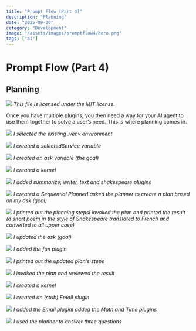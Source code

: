 ```yaml
---
title: "Prompt Flow (Part 4)"
description: "Planning"
date: "2025-09-20"
category: "Development"
image: "/assets/images/promptflow4/hero.png"
tags: ["ai"]
---
```


# Prompt Flow (Part 4)

## Planning

![](/assets/images/promptflow4/logo.svg)
*This file is licensed under the MIT license.*


Once you have multiple plugins, you then need a way for your AI agent to use them together to solve a user’s need. This is where planning comes in.

![](/assets/images/promptflow4/screenshot-2024-08-24-at-11.40.34am-1831x668.png)
*I selected the existing .venv environment*

![](/assets/images/promptflow4/screenshot-2024-08-24-at-11.42.05am-1831x727.png)
*I created a selectedService variable*

![](/assets/images/promptflow4/screenshot-2024-08-24-at-11.42.44am-1764x768.png)
*I created an ask variable (the goal)*

![](/assets/images/promptflow4/screenshot-2024-08-24-at-11.43.21am-1831x838.png)
*I created a kernel*

![](/assets/images/promptflow4/screenshot-2024-08-24-at-11.44.44am-1831x873.png)
*I added summarize, writer, text and shakespeare plugins*

![](/assets/images/promptflow4/screenshot-2024-08-24-at-11.47.21am-1831x672.png)
*I created a Sequential PlannerI asked the planner to create a plan based on my ask (goal)*

![](/assets/images/promptflow4/screenshot-2024-08-24-at-11.48.29am-1831x898.png)
*I printed out the planning stepsI invoked the plan and printed the result (a short poem in the style of Shakespeare translated to French and converted to all upper case)*

![](/assets/images/promptflow4/screenshot-2024-08-24-at-3.09.23pm-1831x324.png)
*I updated the ask (goal)*

![](/assets/images/promptflow4/screenshot-2024-08-24-at-3.09.58pm-1831x1051.png)
*I added the fun plugin*

![](/assets/images/promptflow4/screenshot-2024-08-24-at-3.10.32pm-1831x1119.png)
*I printed out the updated plan's steps*

![](/assets/images/promptflow4/screenshot-2024-08-24-at-3.11.06pm-1831x451.png)
*I invoked the plan and reviewed the result*

![](/assets/images/promptflow4/screenshot-2024-08-24-at-3.12.16pm-1831x1064.png)
*I created a kernel*

![](/assets/images/promptflow4/screenshot-2024-08-24-at-3.13.01pm-1831x1207.png)
*I created an (stub) Email plugin*

![](/assets/images/promptflow4/screenshot-2024-08-24-at-3.13.37pm-1831x711.png)
*I added the Email pluginI added the Math and Time plugins*

![](/assets/images/promptflow4/screenshot-2024-08-24-at-3.15.03pm-1831x1176.png)
*I used the planner to answer three questions*
